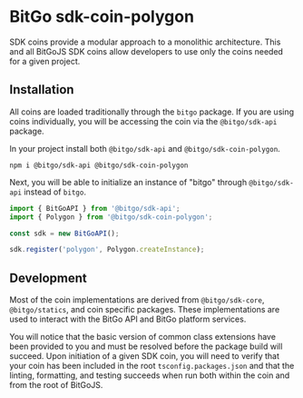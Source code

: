 # BitGo sdk-coin-polygon

SDK coins provide a modular approach to a monolithic architecture. This and all BitGoJS SDK coins allow developers to use only the coins needed for a given project.

## Installation

All coins are loaded traditionally through the `bitgo` package. If you are using coins individually, you will be accessing the coin via the `@bitgo/sdk-api` package.

In your project install both `@bitgo/sdk-api` and `@bitgo/sdk-coin-polygon`.

```shell
npm i @bitgo/sdk-api @bitgo/sdk-coin-polygon
```

Next, you will be able to initialize an instance of "bitgo" through `@bitgo/sdk-api` instead of `bitgo`.

```javascript
import { BitGoAPI } from '@bitgo/sdk-api';
import { Polygon } from '@bitgo/sdk-coin-polygon';

const sdk = new BitGoAPI();

sdk.register('polygon', Polygon.createInstance);
```

## Development

Most of the coin implementations are derived from `@bitgo/sdk-core`, `@bitgo/statics`, and coin specific packages. These implementations are used to interact with the BitGo API and BitGo platform services.

You will notice that the basic version of common class extensions have been provided to you and must be resolved before the package build will succeed. Upon initiation of a given SDK coin, you will need to verify that your coin has been included in the root `tsconfig.packages.json` and that the linting, formatting, and testing succeeds when run both within the coin and from the root of BitGoJS.
